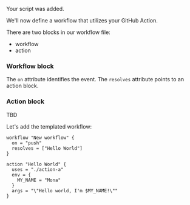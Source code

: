 Your script was added.

We'll now define a workflow that utilizes your GitHub Action.

There are two blocks in our workflow file:
- workflow
- action

### Workflow block

The `on` attribute identifies the event.
The `resolves` attribute points to an action block.

### Action block

TBD

Let's add the templated workflow:

```hcl
workflow "New workflow" {
  on = "push"
  resolves = ["Hello World"]
}

action "Hello World" {
  uses = "./action-a"
  env = {
    MY_NAME = "Mona"
  }
  args = "\"Hello world, I'm $MY_NAME!\""
}
```